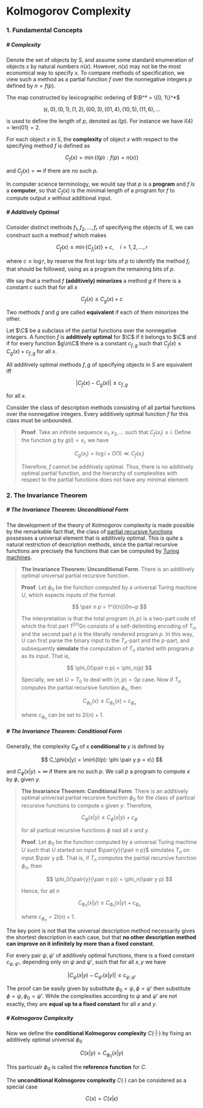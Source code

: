 # Kolmogorov Complexity

$$
\newcommand{\B}{\mathcal{B}}
\newcommand{\C}{\mathcal{C}}
\newcommand{\pair}[2]{\left<#1, #2\right>}
$$

### 1. Fundamental Concepts

##### # Complexity

Denote the set of objects by $S$, and assume some standard enumeration of objects $x$ by natural numbers $n(x)$. However, $n(x)$ may not be the most economical way to specify $x$. To compare methods of specification, we view such a method as a partial function $f$ over the nonnegative integers $p$ defined by $n = f(p)$.

The map constructed by lexicographic ordering of $\B^* = \{0, 1\}^*$

$$
(\epsilon, 0), (0, 1), (1, 2), (00, 3), (01, 4), (10, 5), (11, 6), \ldots
$$

is used to define the length of $p$, denoted as $l(p)$. For instance we have $l(4) = \text{len}(01) = 2$.

For each object $x$ in $S$, the **complexity** of object $x$ with respect to the specifying method $f$ is defined as

$$
C_f(x) = \min\{l(p): f(p) = n(x)\}
$$

and $C_f(x) = \infty$ if there are no such $p$.

In computer science terminology, we would say that $p$ is a **program** and $f$ is a **computer**, so that $C_f(x)$ is the minimal length of a program for $f$ to compute output $x$ without additional input.



##### # Additively Optimal

Consider distinct methods $f_1, f_2, \ldots, f_r$ of specifying the objects of $S$, we can construct such a method $f$ which makes

$$
C_f(x) \le \min\{C_{f_i}(x)\} + c, \quad i = 1, 2, \ldots, r
$$

where $c \le \log r$, by reserve the first $\log r$ bits of $p$ to identify the method $f_i$ that should be followed, using as a program the remaining bits of $p$.

We say that a method $f$ **(additively) minorizes** a method $g$ if there is a constant $c$ such that for all $x$

$$
C_f(x) \le C_g(x) + c
$$

Two methods $f$ and $g$ are called **equivalent** if each of them minorizes the other.

Let $\C$ be a subclass of the partial functions over the nonnegative integers. A function $f$ is **additively optimal** for $\C$ if it belongs to $\C$ and if for every function $g\in\C$ there is a constant $c_{f, g}$ such that $C_f(x)\le C_g(x) + c_{f, g}$ for all $x$.

All additively optimal methods $f, g$ of specifying objects in $S$ are equivalent iff

$$
|C_f(x) - C_g(x)| \le c_{f, g}
$$

for all $x$.

Consider the class of description methods consisting of all partial functions over the nonnegative integers. Every additively optimal function $f$ for this class must be unbounded.

> **Proof**. Take an infinite sequence $x_1, x_2, \ldots$ such that $C_f(x_i) \ge i$. Define the function $g$ by $g(i) = x_i$, we have
> 
> $$
> C_g(x_i) = \log i + O(1) \ll C_f(x_i)
> $$
> 
> Therefore, $f$ cannot be additively optimal. Thus, there is no additively optimal partial function, and the hierarchy of complexities with respect to the partial functions does not have any minimal element.







### 2. The Invariance Theorem

##### # The Invariance Theorem: Unconditional Form

The development of the theory of Kolmogorov complexity is made possible by the remarkable fact that, the class of [partial recursive functions]() possesses a universal element that is additively optimal. This is quite a natural restriction of description methods, since the partial recursive functions are precisely the functions that can be computed by [Turing machines]().

> **The Invariance Theorem: Unconditional Form**. There is an additively optimal universal partial recursive function.
>
> **Proof**. Let $\phi_0$ be the function computed by a universal Turing machine $U$, which expects inputs of the format
> 
> $$
> \pair n p = 1^{l(n)}0n~p
> $$
> 
> The interpretation is that the total program $\left< n, p \right>$ is a two-part code of which the first part $1^{l(n)}0n$ consists of a self-delimiting encoding of $T_n$, and the second part $p$ is the literally rendered program $p$. In this way, $U$ can first parse the binary input to the $T_n$-part and the $p$-part, and subsequently **simulate** the computation of $T_n$ started with program $p$ as its input. That is,
> 
> $$
> \phi_0(\pair n p) = \phi_n(p)
> $$
> 
> Specially, we set $U = T_0$ to deal with $\left<n, p\right> = 0p$ case. Now if $T_n$ computes the partial recursive function $\phi_n$, then
> 
> $$
> C_{\phi_0}(x) \le C_{\phi_n}(x) + c_{\phi_n}
> $$
> 
> where $c_{\phi_n}$ can be set to $2l(n) + 1$.



##### # The Invariance Theorem: Conditional Form

Generally, the complexity $C_\phi$ of $x$ **conditional to** $y$ is defined by

$$
C_\phi(x|y) = \min\{l(p): \phi \pair y p = x\}
$$

and $C_\phi(x|y) = \infty$ if there are no such $p$. We call $p$ a program to compute $x$ by $\phi$, given $y$.

> **The Invariance Theorem: Conditional Form**. There is an additively optimal universal partial recursive function $\phi_0$ for the class of partical recursive functions to compute $x$ given $y$. Therefore,
> 
> $$
> C_{\phi}(x|y) \le C_\phi(x|y) + c_\phi
> $$
> 
> for all partical recursive functions $\phi$ nad all $x$ and $y$.
>
> **Proof**. Let $\phi_0$ be the function computed by a universal Turing machine $U$ such that $U$ started on input $\pair{y}{\pair n p}$ simulates $T_n$ on input $\pair y p$. That is, if $T_n$ computes the partial recursive function $\phi_n$, then
> 
> $$
> \phi_0(\pair{y}{\pair n p}) = \phi_n(\pair y p)
> $$
> 
> Hence, for all $n$
> 
> $$
> C_{\phi_0}(x|y) \le C_{\phi_n}(x|y) + c_{\phi_n}
> $$
> 
> where $c_{\phi_n} = 2l(n) + 1$.

The key point is not that the universal description method necessarily gives the shortest description in each case, but that **no other description method can improve on it infinitely by more than a fixed constant**.

For every pair $\psi, \psi'$ of additively optimal functions, there is a fixed constant $c_{\psi, \psi'}$, depending only on $\psi$ and $\psi'$, such that for all $x, y$ we have

$$
\left|C_{\psi}(x|y) - C_{\psi'}(x|y) \right| \le c_{\psi, \psi'}
$$

The proof can be easily given by substitute $\phi_0 = \psi, \phi = \psi'$ then substitute $\phi = \psi, \phi_0 = \psi'$. While the complexities according to $\psi$ and $\psi'$ are not exactly, they are **equal up to a fixed constant** for all $x$ and $y$.



##### # Kolmogorov Complexity

Now we define the **conditional Kolmogorov complexity** $C(\cdot|\cdot)$ by fixing an additively optimal universal $\phi_0$

$$
C(x|y) = C_{\phi_0}(x|y)
$$

This particualr $\phi_0$ is called the **reference function** for $C$.

The **unconditional Kolmogorov complexity** $C(\cdot)$ can be considered as a special case

$$
C(x) = C(x|\epsilon)
$$
